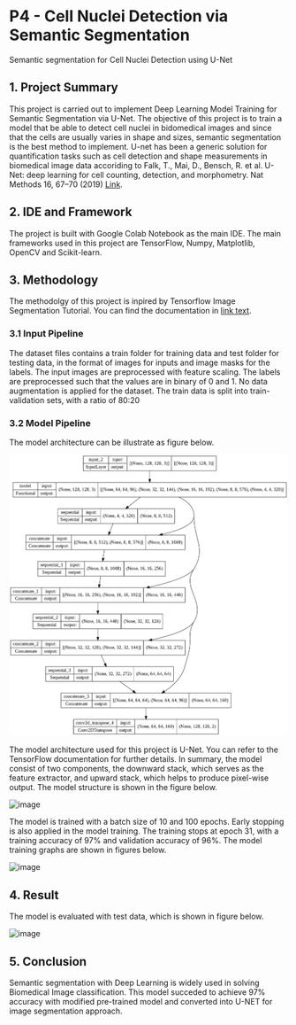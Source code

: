 # P4 - Cell Nuclei Detection via Semantic Segmentation
 Semantic segmentation for Cell Nuclei Detection using U-Net
## 1. Project Summary
This project is carried out to implement Deep Learning Model Training for Semantic Segmentation via U-Net. The objective of this project is to train a model that be able to detect cell nuclei in bidomedical images and since that the cells are usually varies in shape and sizes, semantic segmentation is the best method to implement. U-net has been a generic solution for quantification tasks such as cell detection and shape measurements in biomedical image data accoriding to Falk, T., Mai, D., Bensch, R. et al. U-Net: deep learning for cell counting, detection, and morphometry. Nat Methods 16, 67–70 (2019) [Link](https://pubmed.ncbi.nlm.nih.gov/30559429/).


## 2. IDE and Framework 
The project is built with Google Colab Notebook as the main IDE. The main frameworks used in this project are TensorFlow, Numpy, Matplotlib, OpenCV and Scikit-learn.

 
## 3. Methodology

The methodolgy of this project is inpired by Tensorflow Image Segmentation Tutorial. You can find the documentation in [link text](https://www.tensorflow.org/tutorials/images/segmentation).

 
### 3.1 Input Pipeline

The dataset files contains a train folder for training data and test folder for testing data, in the format of images for inputs and image masks for the labels. The input images are preprocessed with feature scaling. The labels are preprocessed such that the values are in binary of 0 and 1. No data augmentation is applied for the dataset. The train data is split into train-validation sets, with a ratio of 80:20


### 3.2 Model Pipeline 
The model architecture can be illustrate as figure below.
 
 ![image](/images/model_architecture.png)
 
The model architecture used for this project is U-Net. You can refer to the TensorFlow documentation for further details. In summary, the model consist of two components, the downward stack, which serves as the feature extractor, and upward stack, which helps to produce pixel-wise output. The model structure is shown in the figure below.

![image](https://user-images.githubusercontent.com/100177902/163769994-ff4fc536-5da8-47bd-a014-bf5f020e8421.png)

The model is trained with a batch size of 10 and 100 epochs. Early stopping is also applied in the model training. The training stops at epoch 31, with a training accuracy of 97% and validation accuracy of 96%. The model training graphs are shown in figures below.
 
 ![image](https://user-images.githubusercontent.com/100177902/163766128-2d221500-198b-4123-99f1-10c179a5f12c.png)

## 4. Result 
The model is evaluated with test data, which is shown in figure below.
 
 ![image](https://user-images.githubusercontent.com/100177902/163766461-bae2e805-55cd-4e4d-9420-8dd59ba42a16.png)

## 5. Conclusion
Semantic segmentation with Deep Learning is widely used in solving Biomedical Image classification. This model succeded to achieve 97% accuracy with modified pre-trained model and converted into U-NET for image segmentation approach. 
